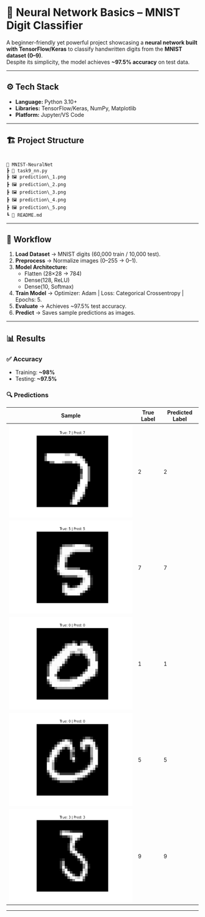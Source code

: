 # 🧠 Neural Network Basics – MNIST Digit Classifier  

A beginner-friendly yet powerful project showcasing a **neural network built with TensorFlow/Keras** to classify handwritten digits from the **MNIST dataset (0–9)**.  
Despite its simplicity, the model achieves **~97.5% accuracy** on test data.  

---

## ⚙️ Tech Stack  
- **Language:** Python 3.10+  
- **Libraries:** TensorFlow/Keras, NumPy, Matplotlib  
- **Platform:** Jupyter/VS Code  

---

## 🏗️ Project Structure  
```

📂 MNIST-NeuralNet
┣ 📜 task9_nn.py                
┣ 🖼️ prediction\_1.png        
┣ 🖼️ prediction\_2.png
┣ 🖼️ prediction\_3.png
┣ 🖼️ prediction\_4.png
┣ 🖼️ prediction\_5.png
┗ 📜 README.md               

```

---

## 🚀 Workflow  

1. **Load Dataset** → MNIST digits (60,000 train / 10,000 test).  
2. **Preprocess** → Normalize images (0–255 → 0–1).  
3. **Model Architecture:**  
   - Flatten (28×28 → 784)  
   - Dense(128, ReLU)  
   - Dense(10, Softmax)  
4. **Train Model** → Optimizer: Adam | Loss: Categorical Crossentropy | Epochs: 5.  
5. **Evaluate** → Achieves ~97.5% test accuracy.  
6. **Predict** → Saves sample predictions as images.  

---

## 📊 Results  

### ✅ Accuracy  
- Training: **~98%**  
- Testing: **~97.5%**  

### 🔍 Predictions  

| Sample | True Label | Predicted Label |
|--------|------------|-----------------|
| ![Prediction 1](prediction_1.png) | 2 | 2 |
| ![Prediction 2](prediction_2.png) | 7 | 7 |
| ![Prediction 3](prediction_3.png) | 1 | 1 |
| ![Prediction 4](prediction_4.png) | 5 | 5 |
| ![Prediction 5](prediction_5.png) | 9 | 9 |

---